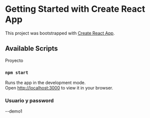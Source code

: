 # Getting Started with Create React App

This project was bootstrapped with [Create React App](https://github.com/facebook/create-react-app).

## Available Scripts

Proyecto

### `npm start`

Runs the app in the development mode.\
Open [http://localhost:3000](http://localhost:3000) to view it in your browser.

### Usuario y password
--demo1



